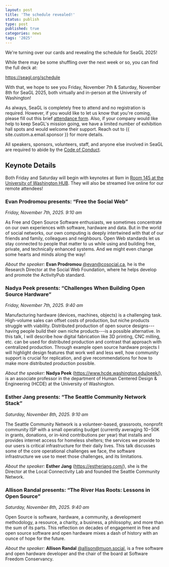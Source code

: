 ```yaml
---
layout: post
title: 'The schedule revealed!'
status: publish
type: post
published: true
categories: news
tags: '2025'
---
```


We're turning over our cards and revealing the schedule for SeaGL 2025! 

While there may be some shuffling over the next week or so, you can find the full deck at:

<https://seagl.org/schedule>

With that, we hope to see you Friday, November 7th & Saturday, November 8th for SeaGL 2025, both virtually and in-person at the University of Washington!

As always, SeaGL is completely free to attend and no registration is required. However, if you would like to let us know that you're coming, please fill out this brief [attendance form](/register). Also, if your company would like help to keep SeaGL's mission going, we have a limited number of exhibition hall spots and would welcome their support. Reach out to {{ site.custom.a.email.sponsor }} for more details.

All speakers, sponsors, volunteers, staff, and anyone else involved in SeaGL are required to abide by the [Code of Conduct](/code_of_conduct).


## Keynote Details

Both Friday and Saturday will begin with keynotes at 9am in [Room 145 at the University of Washington HUB](/maps/2025).
They will also be streamed live online for our remote attendees!

### **Evan Prodromou** presents: “Free the Social Web”

_Friday, November 7th, 2025. 9:10 am_

As Free and Open Source Software enthusiasts, we sometimes concentrate on our own experiences with software, hardware and data. But in the world of social networks, our own computing is deeply intertwined with that of our friends and family, colleagues and neighbours. Open Web standards let us stay connected to people that matter to us while using and building free, private, and technically enhanced systems. And we might even change some hearts and minds along the way!

_About the speaker:_ **Evan Prodromou** [@evan@cosocial.ca](https://cosocial.ca/@evan), he is the Research Director at the Social Web Foundation, where he helps develop and promote the ActivityPub standard.


### **Nadya Peek** presents: “Challenges When Building Open Source Hardware”

_Friday, November 7th, 2025. 9:40 am_

Manufacturing hardware (devices, machines, objects) is a challenging task. High-volume sales can offset costs of production, but niche products struggle with viability. Distributed production of open source designs---having people build their own niche products---is a possible alternative.
In this talk, I will describe how digital fabrication like 3D printing, CNC milling, etc. can be used for distributed production and contrast that approach with centralized production. Through example open source hardware projects I will highlight design features that work well and less well, how community support is crucial for replication, and give recommendations for how to make more distributed production possible.

_About the speaker:_ **Nadya Peek** (<https://www.hcde.washington.edu/peek/>), is an associate professor in the department of Human Centered Design & Engineering (HCDE) at the University of Washington.

### **Esther Jang** presents: “The Seattle Community Network Stack”

_Saturday, November 8th, 2025. 9:10 am_

The Seattle Community Network is a volunteer-based, grassroots, nonprofit community ISP with a small operating budget (currently averaging $10-$50K in grants, donations, or in-kind contributions per year) that installs and provides internet access for homeless shelters; the services we provide to our users is critical infrastructure for their daily lives. This talk discusses some of the core operational challenges we face, the software infrastructure we use to meet those challenges, and its limitations.

_About the speaker:_ **Esther Jang** (https://estherjang.com/), she is the Director at the Local Connectivity Lab and founded the Seattle Community Network.

### **Allison Randal** presents: “The River Has Roots: Lessons in Open Source”

_Saturday, November 8th, 2025. 9:40 am_

Open Source is software, hardware, a community, a development methodology, a resource, a charity, a business, a philosophy, and more than the sum of its parts. This reflection on decades of engagement in free and open source software and open hardware mixes a dash of history with an ounce of hope for the future.

_About the speaker:_ **Allison Randal** [@allison@muon.social](https://muon.social/@allison), is a free software and open hardware developer and the chair of the board at Software Freedom Conservancy.

